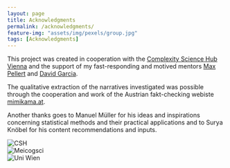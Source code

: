 ```yaml
---
layout: page
title: Acknowledgments
permalink: /acknowledgments/
feature-img: "assets/img/pexels/group.jpg"
tags: [Acknowledgments]
---
```


This project was created in cooperation with the [Complexity Science Hub Vienna](https://www.csh.ac.at/) and the support of my fast-responding and motived mentors [Max Pellert](https://www.csh.ac.at/researcher/max-pellert/) and [David Garcia](https://www.csh.ac.at/researcher/david-garcia/).

The qualitative extraction of the narratives investigated was possible through the cooperation and work of the Austrian fakt-checking webiste [mimikama.at](https://www.mimikama.at/).

Another thanks goes to Manuel Müller for his ideas and inspirations concerning statistical methods and their practical applications and to Surya Knöbel for his content recommendations and inputs. 
 
![CSH](\covidinfspreading\assets\img\csh.jpg)   
![Meicogsci](\covidinfspreading\assets\img\MEiCogSci-Logo-Vienna-RGB.svg)   
![Uni Wien](\covidinfspreading\assets\img\Uni_Logo_2016.svg)
